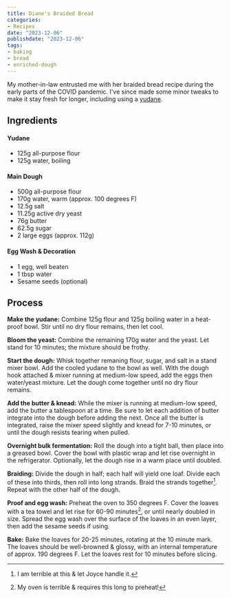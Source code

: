 ```yaml
---
title: Diane's Braided Bread
categories:
- Recipes
date: "2023-12-06"
publishdate: "2023-12-06"
tags:
- baking
- bread
- enriched-dough
---
```


My mother-in-law entrusted me with her braided bread recipe during the early parts of the COVID pandemic. I've since made some minor tweaks to make it stay fresh for longer, including using a [yudane](https://en.wikipedia.org/wiki/Tangzhong).

## Ingredients

#### Yudane
* 125g all-purpose flour
* 125g water, boiling

#### Main Dough
* 500g all-purpose flour
* 170g water, warm (approx. 100 degrees F)
* 12.5g salt
* 11.25g active dry yeast
* 76g butter
* 62.5g sugar
* 2 large eggs (approx. 112g)

#### Egg Wash & Decoration
* 1 egg, well beaten
* 1 tbsp water
* Sesame seeds (optional)

## Process

__Make the yudane:__ Combine 125g flour and 125g boiling water in a heat-proof bowl. Stir until no dry flour remains, then let cool.

__Bloom the yeast:__ Combine the remaining 170g water and the yeast. Let stand for 10 minutes; the mixture should be frothy.

__Start the dough:__ Whisk together remaning flour, sugar, and salt in a stand mixer bowl. Add the cooled yudane to the bowl as well. With the dough hook attached & mixer running at medium-low speed, add the eggs then water/yeast mixture. Let the dough come together until no dry flour remains.

__Add the butter & knead:__ While the mixer is running at medium-low speed, add the butter a tablespoon at a time. Be sure to let each addition of butter integrate into the dough before adding the next. Once all the butter is integrated, raise the mixer speed slightly and knead for 7-10 minutes, or until the dough resists tearing when pulled.

__Overnight bulk fermentation:__ Roll the dough into a tight ball, then place into a greased bowl. Cover the bowl with plastic wrap and let rise overnight in the refrigerator. Optionally, let the dough rise in a warm place until doubled.

__Braiding:__ Divide the dough in half; each half will yield one loaf. Divide each of these into thirds, then roll into long strands. Braid the strands together[^1]. Repeat with the other half of the dough.

__Proof and egg wash:__ Preheat the oven to 350 degrees F. Cover the loaves with a tea towel and let rise for 60-90 minutes[^2], or until nearly doubled in size. Spread the egg wash over the surface of the loaves in an even layer, then add the sesame seeds if using.

__Bake:__ Bake the loaves for 20-25 minutes, rotating at the 10 minute mark. The loaves should be well-browned & glossy, with an internal temperature of approx. 190 degrees F. Let the loaves rest for 10 minutes before slicing.

[^1]: I am terrible at this & let Joyce handle it.
[^2]: My oven is terrible & requires this long to preheat!
